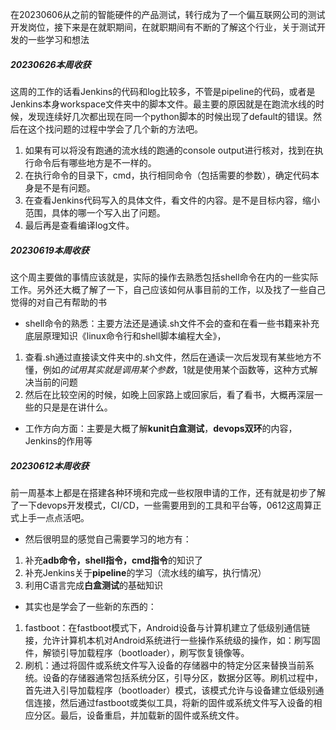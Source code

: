 在20230606从之前的智能硬件的产品测试，转行成为了一个偏互联网公司的测试开发岗位，接下来是在就职期间，在就职期间有不断的了解这个行业，关于测试开发的一些学习和想法

##### 20230626本周收获
这周的工作的话看Jenkins的代码和log比较多，不管是pipeline的代码，或者是Jenkins本身workspace文件夹中的脚本文件。最主要的原因就是在跑流水线的时候，发现连续好几次都出现在同一个python脚本的时候出现了default的错误。然后在这个找问题的过程中学会了几个新的方法吧。
1. 如果有可以将没有跑通的流水线的跑通的console output进行核对，找到在执行命令后有哪些地方是不一样的。
2. 在执行命令的目录下，cmd，执行相同命令（包括需要的参数），确定代码本身是不是有问题。
3. 在查看Jenkins代码写入的具体文件，看文件的内容。是不是目标内容，缩小范围，具体的哪一个写入出了问题。
4. 最后再是查看编译log文件。

##### 20230619本周收获
这个周主要做的事情应该就是，实际的操作去熟悉包括shell命令在内的一些实际工作。另外还大概了解了一下，自己应该如何从事目前的工作，以及找了一些自己觉得的对自己有帮助的书
- shell命令的熟悉：主要方法还是通读.sh文件不会的查和在看一些书籍来补充底层原理知识《linux命令行和shell脚本编程大全》，
1. 查看.sh通过直接读文件夹中的.sh文件，然后在通读一次后发现有某些地方不懂，例如${}的试用其实就是调用某个参数，$1就是使用某个函数等，这种方式解决当前的问题
2. 然后在比较空闲的时候，如晚上回家路上或回家后，看了看书，大概再深层一些的只是是在讲什么。
- 工作方向方面：主要是大概了解**kunit白盒测试**，**devops双环**的内容，Jenkins的作用等

##### 20230612本周收获
前一周基本上都是在搭建各种环境和完成一些权限申请的工作，还有就是初步了解了一下devops开发模式，CI/CD，一些需要用到的工具和平台等，0612这周算正式上手一点点活吧。
- 然后很明显的感觉自己需要学习的地方有：
1. 补充**adb命令，shell指令，cmd指令**的知识了
2. 补充Jenkins关于**pipeline**的学习（流水线的编写，执行情况）
3. 利用C语言完成**白盒测试**的基础知识

- 其实也是学会了一些新的东西的：
1. fastboot：在fastboot模式下，Android设备与计算机建立了低级别通信链接，允许计算机本机对Android系统进行一些操作系统级的操作，如：刷写固件，解锁引导加载程序（bootloader），刷写恢复镜像等。
2. 刷机：通过将固件或系统文件写入设备的存储器中的特定分区来替换当前系统。设备的存储器通常包括系统分区，引导分区，数据分区等。刷机过程中，首先进入引导加载程序（bootloader）模式，该模式允许与设备建立低级别通信连接，然后通过fastboot或类似工具，将新的固件或系统文件写入设备的相应分区。最后，设备重启，并加载新的固件或系统文件。
